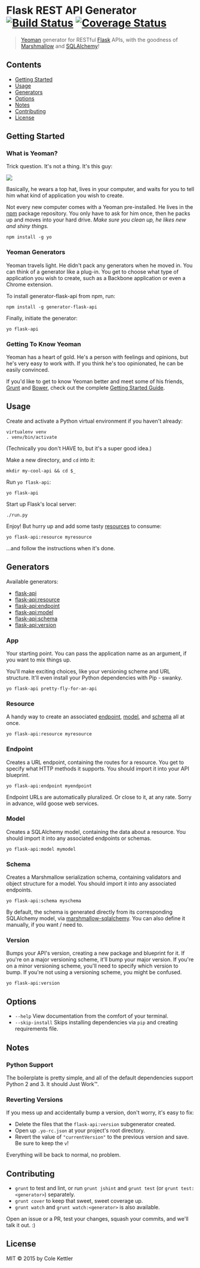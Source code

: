 # Flask REST API Generator [![Build Status](https://secure.travis-ci.org/ColeKettler/generator-flask-api.png?branch=master)](https://travis-ci.org/ColeKettler/generator-flask-api) [![Coverage Status](https://coveralls.io/repos/ColeKettler/generator-flask-api/badge.svg?branch=master&service=github)](https://coveralls.io/github/ColeKettler/generator-flask-api?branch=master)

> [Yeoman](http://yeoman.io) generator for RESTful [Flask](http://flask.pocoo.org/) APIs, with the goodness of [Marshmallow](http://marshmallow.readthedocs.org) and [SQLAlchemy](http://www.sqlalchemy.org)!

## Contents

* [Getting Started](#getting-started)
* [Usage](#usage)
* [Generators](#generators)
* [Options](#options)
* [Notes](#notes)
* [Contributing](#contributing)
* [License](#license)

## Getting Started

### What is Yeoman?

Trick question. It's not a thing. It's this guy:

![](http://i.imgur.com/JHaAlBJ.png)

Basically, he wears a top hat, lives in your computer, and waits for you to tell him what kind of application you wish to create.

Not every new computer comes with a Yeoman pre-installed. He lives in the [npm](https://npmjs.org) package repository. You only have to ask for him once, then he packs up and moves into your hard drive. *Make sure you clean up, he likes new and shiny things.*

```
npm install -g yo
```

### Yeoman Generators

Yeoman travels light. He didn't pack any generators when he moved in. You can think of a generator like a plug-in. You get to choose what type of application you wish to create, such as a Backbone application or even a Chrome extension.

To install generator-flask-api from npm, run:

```
npm install -g generator-flask-api
```

Finally, initiate the generator:

```
yo flask-api
```

### Getting To Know Yeoman

Yeoman has a heart of gold. He's a person with feelings and opinions, but he's very easy to work with. If you think he's too opinionated, he can be easily convinced.

If you'd like to get to know Yeoman better and meet some of his friends, [Grunt](http://gruntjs.com) and [Bower](http://bower.io), check out the complete [Getting Started Guide](https://github.com/yeoman/yeoman/wiki/Getting-Started).

## Usage

Create and activate a Python virtual environment if you haven't already:

```
virtualenv venv
. venv/bin/activate
```

(Technically you don't HAVE to, but it's a super good idea.)

Make a new directory, and `cd` into it:

```
mkdir my-cool-api && cd $_
```

Run `yo flask-api`:

```
yo flask-api
```

Start up Flask's local server:

```
./run.py
```

Enjoy! But hurry up and add some tasty [resources](#resource) to consume:

```
yo flask-api:resource myresource
```

...and follow the instructions when it's done.

## Generators

Available generators:

* [flask-api](#app)
* [flask-api:resource](#resource)
* [flask-api:endpoint](#endpoint)
* [flask-api:model](#model)
* [flask-api:schema](#schema)
* [flask-api:version](#version)

### App

Your starting point. You can pass the application name as an argument, if you want to mix things up.

You'll make exciting choices, like your versioning scheme and URL structure. It'll even install your Python dependencies with Pip - swanky.

```
yo flask-api pretty-fly-for-an-api
```

### Resource

A handy way to create an associated [endpoint](#endpoint), [model](#model), and [schema](#schema) all at once.

```
yo flask-api:resource myresource
```

### Endpoint

Creates a URL endpoint, containing the routes for a resource. You get to specify what HTTP methods it supports. You should import it into your API blueprint.

```
yo flask-api:endpoint myendpoint
```

Endpoint URLs are automatically pluralized. Or close to it, at any rate. Sorry in advance, wild goose web services.

### Model

Creates a SQLAlchemy model, containing the data about a resource. You should import it into any associated endpoints or schemas.

```
yo flask-api:model mymodel
```

### Schema

Creates a Marshmallow serialization schema, containing validators and object structure for a model. You should import it into any associated endpoints.

```
yo flask-api:schema myschema
```

By default, the schema is generated directly from its corresponding SQLAlchemy model, via [marshmallow-sqlalchemy](http://marshmallow-sqlalchemy.readthedocs.org). You can also define it manually, if you want / need to.

### Version

Bumps your API's version, creating a new package and blueprint for it. If you're on a major versioning scheme, it'll bump your major version. If you're on a minor versioning scheme, you'll need to specify which version to bump. If you're not using a versioning scheme, you might be confused.

```
yo flask-api:version
```

## Options

* `--help` View documentation from the comfort of your terminal.
* `--skip-install` Skips installing dependencies via `pip` and creating requirements file.

## Notes

### Python Support

The boilerplate is pretty simple, and all of the default dependencies support Python 2 and 3. It should Just Work™.

### Reverting Versions

If you mess up and accidentally bump a version, don't worry, it's easy to fix:

* Delete the files that the `flask-api:version` subgenerator created.
* Open up `.yo-rc.json` at your project's root directory.
* Revert the value of `"currentVersion"` to the previous version and save. Be sure to keep the `v`!

Everything will be back to normal, no problem.

## Contributing

* `grunt` to test and lint, or run `grunt jshint` and `grunt test` (or `grunt test:<generator>`) separately.
* `grunt cover` to keep that sweet, sweet coverage up.
* `grunt watch` and `grunt watch:<generator>` is also available.

Open an issue or a PR, test your changes, squash your commits, and we'll talk it out. :)

## License

MIT © 2015 by Cole Kettler
